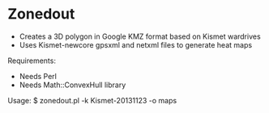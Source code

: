 Zonedout
=========
* Creates a 3D polygon in Google KMZ format based on Kismet wardrives 
* Uses Kismet-newcore gpsxml and netxml files to generate heat maps 

Requirements: 
- Needs Perl
- Needs Math::ConvexHull library

Usage:
$ zonedout.pl -k Kismet-20131123 -o maps
